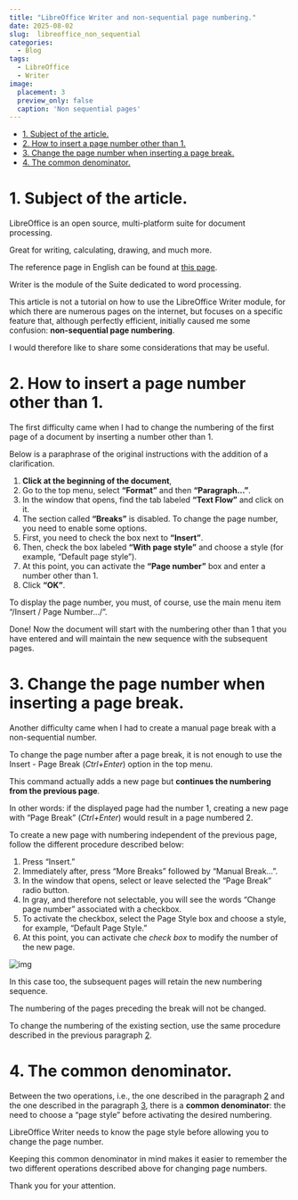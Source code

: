 ```yaml
---
title: "LibreOffice Writer and non-sequential page numbering."
date: 2025-08-02
slug:  libreoffice_non_sequential
categories:
  - Blog
tags:
  - LibreOffice
  - Writer
image:
  placement: 3
  preview_only: false 
  caption: 'Non sequential pages'
---
```




- [1. Subject of the article.](#1-subject-of-the-article)
- [2. How to insert a page number other than 1.](#2-how-to-insert-a-page-number-other-than-1)
- [3. Change the page number when inserting a page break.](#3-change-the-page-number-when-inserting-a-page-break)
- [4. The common denominator.](#4-the-common-denominator)


# 1. Subject of the article.

LibreOffice is an open source, multi-platform suite for document processing.

Great for writing, calculating, drawing, and much more. 

The reference page in English can be found at [this page](https://libreoffice.org/).

Writer is the module of the Suite dedicated to word processing.

This article is not a tutorial on how to use the LibreOffice Writer module, for which there are numerous pages on the internet, but focuses on a specific feature that, although perfectly efficient, initially caused me some confusion: **non-sequential page numbering**.

I would therefore like to share some considerations that may be useful.


# 2. How to insert a page number other than 1.

The first difficulty came when  I had to change the numbering of the first page of a document by inserting  a number other than 1.

Below is a paraphrase of the original instructions with the addition of  a clarification.

1.  ****Click at the beginning of the document****,
2.  Go to the top menu, select ****“Format”**** and then ****“Paragraph&#x2026;”****.
3.  In the window that opens, find  the tab labeled ****“Text Flow”**** and click on it.
4.  The section called ****“Breaks”**** is disabled. To change the page number, you need to enable some options.
5.  First, you need to check the box next to  ****“Insert”****.
6.  Then, check the box labeled ****“With page style”**** and choose a style (for example, “Default page style”).
7.  At this point, you can activate the ****“Page number”**** box and enter a number other than 1.
8.  Click ****“OK”****.

To display the page number, you must, of course, use the main menu item “/Insert / Page Number&#x2026;/”.

Done! Now the document will start with the numbering other than 1 that you have entered and will maintain the new sequence with the subsequent pages.



# 3. Change the page number when inserting a page break.

Another difficulty came when I had to create a manual page break with a non-sequential number.

To change the page number after a page break, it is not enough to use the Insert - Page Break (*Ctrl+Enter*)  option in the top menu.

This command actually adds a new page but **continues the numbering from the previous page**.

In other words: if the displayed page had the number 1, creating a new page with “Page Break” (*Ctrl+Enter*) would result in a page numbered 2.

To create a new page with numbering independent of the previous page, follow the different procedure described below:

1.  Press “Insert.”
2.  Immediately after, press “More Breaks” followed by “Manual Break&#x2026;”.
3.  In the window that opens, select or leave selected the “Page Break” radio button.
4.  In gray, and therefore not selectable, you will see the words “Change page number” associated with a checkbox.
5.  To activate the checkbox, select the Page Style box and choose a style, for example, “Default Page Style.”
6.  At this point, you can activate che *check box* to modify the number of the new page.

![img](./insert_break_writer_en.png)

In this case too, the subsequent pages will retain the new numbering sequence.

The numbering of the pages preceding the break will not be changed.

To change the numbering of the existing section, use the same procedure described in the previous paragraph [2](#2-how-to-insert-a-page-number-other-than-1).


# 4. The common denominator.

Between the two operations, i.e., the one described in the paragraph [2](#2-how-to-insert-a-page-number-other-than-1) and the one described in the paragraph [3](#3-change-the-page-number-when-inserting-a-page-break), there is a **common denominator**: the need to choose a “page style” before activating the desired numbering.

LibreOffice Writer needs to know the page style before allowing you to change the page number.

Keeping this common denominator in mind makes it easier to remember the two different operations described above for changing page numbers.

Thank you for your attention.

